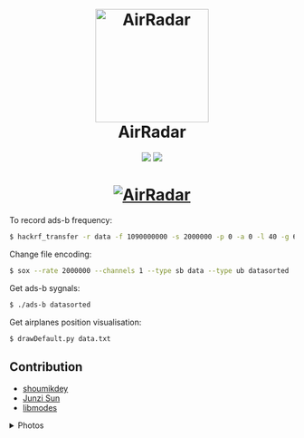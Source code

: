 <h1 align="center">
  <br>
  <a href="https://github.com/3a1/AirRadar"><img src="https://i.imgur.com/wExC4Tc.png" alt="AirRadar" width="200"></a>
  <br>
  AirRadar
  <br>
</h1>

<div align="center">
  <img src="https://img.shields.io/badge/License-MIT-green">
  <img src="https://img.shields.io/badge/Language-Python-blue">
</div>

<h1 align="center">
  <a href="https://github.com/3a1/AirRadar"><img src="https://i.imgur.com/mcUeALj.png" alt="AirRadar"></a>
</h1>


To record ads-b frequency:
```bash
$ hackrf_transfer -r data -f 1090000000 -s 2000000 -p 0 -a 0 -l 40 -g 62
```

Change file encoding:
```bash
$ sox --rate 2000000 --channels 1 --type sb data --type ub datasorted
```

Get ads-b sygnals:
```bash
$ ./ads-b datasorted
```

Get airplanes position visualisation:
```bash
$ drawDefault.py data.txt
```

## Contribution

- [shoumikdey](https://github.com/shoumikdey/ADSB-Position-Decoder)
- [Junzi Sun](https://airmetar.main.jp/radio/ADS-B%20Decoding%20Guide.pdf)
- [libmodes](https://github.com/watson/libmodes)

<details>
           <summary>Photos</summary>
           <p>
           <img src="https://github.com/Zebra64/RadarSky/assets/75133897/d5c90803-240f-4fc6-8fd5-7fadc95327e8"></img>
           <img src="https://github.com/Zebra64/RadarSky/assets/75133897/7817bb67-5763-4cfb-b647-642ac7910c09"></img>
           </p>
</details>
